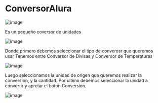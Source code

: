# ConversorAlura
![image](https://github.com/criscerdan/ConversorAlura/assets/108498876/6e7da63e-90a5-432c-ab77-646620ee23c4)

Es un pequeño coversor de unidades 


![image](https://github.com/criscerdan/ConversorAlura/assets/108498876/5dfc8628-df3c-4367-b8fa-507a3f5f414c)


Donde primero debemos seleccionar el tipo de converosr que queremos usar
Tenemos entre Conversor de Divisas y Conversor de Temperaturas


![image](https://github.com/criscerdan/ConversorAlura/assets/108498876/fbc9a7f4-7731-4a8f-ad91-fa206e212146)



Luego seleccionamos la unidad de origen que queremos realizar la conversion, y la cantidad.
Por ultimo debemos seleccionar la unidad a convertir y apretar el boton Conversion.


![image](https://github.com/criscerdan/ConversorAlura/assets/108498876/63ad2cf5-b88e-4e0c-b7af-e5a7b84b9a0c)
